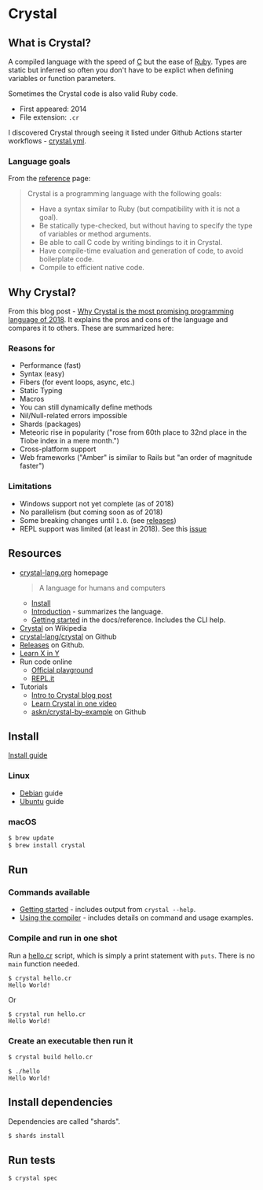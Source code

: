 # Crystal


## What is Crystal?

A compiled language with the speed of [C](../C/) but the ease of [Ruby](../Ruby/). Types are static but inferred so often you don't have to be explict when defining variables or function parameters.

Sometimes the Crystal code is also valid Ruby code.

- First appeared: 2014
- File extension: `.cr`

I discovered Crystal through seeing it listed under Github Actions starter workflows - [crystal.yml](https://github.com/actions/starter-workflows/blob/master/ci/crystal.yml).


### Language goals

From the [reference](https://crystal-lang.org/reference/) page:

> Crystal is a programming language with the following goals:
>
> - Have a syntax similar to Ruby (but compatibility with it is not a goal).
> - Be statically type-checked, but without having to specify the type of variables or method arguments.
> - Be able to call C code by writing bindings to it in Crystal.
> - Have compile-time evaluation and generation of code, to avoid boilerplate code.
> - Compile to efficient native code.


## Why Crystal?

From this blog post - [Why Crystal is the most promising programming language of 2018](https://medium.com/@DuroSoft/why-crystal-is-the-most-promising-programming-language-of-2018-aad669d8344f). It explains the pros and cons of the language and compares it to others. These are summarized here:


### Reasons for

- Performance (fast)
- Syntax (easy)
- Fibers (for event loops, async, etc.)
- Static Typing
- Macros
- You can still dynamically define methods
- Nil/Null-related errors impossible
- Shards (packages)
- Meteoric rise in popularity ("rose from 60th place to 32nd place in the Tiobe index in a mere month.")
- Cross-platform support
- Web frameworks ("Amber" is similar to Rails but "an order of magnitude faster")

### Limitations

- Windows support not yet complete (as of 2018)
- No parallelism (but coming soon as of 2018)
- Some breaking changes until `1.0`. (see [releases](https://github.com/crystal-lang/crystal/releases))
- REPL support was limited (at least in 2018). See this [issue](https://github.com/crystal-lang/crystal/issues/681)

## Resources

- [crystal-lang.org](https://crystal-lang.org/) homepage
    > A language for humans and computers
    - [Install](https://crystal-lang.org/install/)
    - [Introduction](https://crystal-lang.org/reference/) - summarizes the language.
    - [Getting started](https://crystal-lang.org/reference/getting_started/) in the docs/reference. Includes the CLI help.
- [Crystal](https://en.wikipedia.org/wiki/Crystal_(programming_language)) on Wikipedia
- [crystal-lang/crystal](https://github.com/crystal-lang/crystal) on Github
- [Releases](https://github.com/crystal-lang/crystal/releases) on Github.
- [Learn X in Y](https://learnxinyminutes.com/docs/crystal/)
- Run code online
    - [Official playground](https://play.crystal-lang.org/#/cr)
    - [REPL.it](https://repl.it/languages/crystal)
- Tutorials
    - [Intro to Crystal blog post](https://rollout.io/blog/an-introduction-to-crystal-fast-as-c-slick-as-ruby/)
    - [Learn Crystal in one video](https://www.youtube.com/watch?v=DxFP-Wjqtsc)
    - [askn/crystal-by-example](https://github.com/askn/crystal-by-example) on Github


## Install

[Install guide](https://crystal-lang.org/install/)

### Linux

- [Debian](https://crystal-lang.org/install/on_debian/) guide
- [Ubuntu](https://crystal-lang.org/install/on_ubuntu/) guide


### macOS

```sh
$ brew update
$ brew install crystal
```


## Run

### Commands available

- [Getting started](https://crystal-lang.org/reference/getting_started/) - includes output from `crystal --help`.
- [Using the compiler](https://crystal-lang.org/reference/using_the_compiler/) - includes details on command and usage examples.


### Compile and run in one shot

Run a [hello.cr](hello.cr) script, which is simply a print statement with `puts`. There is no `main` function needed.

```
$ crystal hello.cr
Hello World!
```

Or

```
$ crystal run hello.cr
Hello World!
```


### Create an executable then run it

```sh
$ crystal build hello.cr
```

```
$ ./hello
Hello World!
```


## Install dependencies

Dependencies are called "shards".

```sh
$ shards install
```

## Run tests

```sh
$ crystal spec
```
